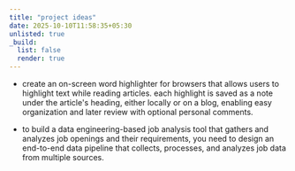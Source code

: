 ```yaml
---
title: "project ideas"
date: 2025-10-10T11:58:35+05:30
unlisted: true
_build:
  list: false
  render: true
---
```


- create an on-screen word highlighter for browsers that allows users to highlight text while reading articles.
  each highlight is saved as a note under the article's heading, either locally or on a blog,
  enabling easy organization and later review with optional personal comments.

- to build a data engineering-based job analysis tool that gathers and analyzes job openings and their requirements, you need to design an end-to-end data pipeline that collects, processes, and analyzes job data from multiple sources.
